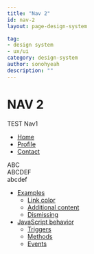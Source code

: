 ```yaml
---
title: "Nav 2"
id: nav-2
layout: page-design-system

tag:
- design system
- ux/ui
category: design-system
author: sonohyeah
description: ""
---
```



<div class="row">
	<div class="col-9">
		<h1> NAV 2 </h1>
		TEST Nav1 <br>
		<ul class="nav nav-tabs" id="myTab" role="tablist">
			<li class="nav-item">
				<a class="nav-link active" id="home-tab" data-toggle="tab" href="#home" role="tab" aria-controls="home" aria-selected="true">Home</a>
			</li>
			<li class="nav-item">
				<a class="nav-link" id="profile-tab" data-toggle="tab" href="#profile" role="tab" aria-controls="profile" aria-selected="false">Profile</a>
			</li>
			<li class="nav-item">
				<a class="nav-link" id="contact-tab" data-toggle="tab" href="#contact" role="tab" aria-controls="contact" aria-selected="false">Contact</a>
			</li>
		</ul>
		<div class="tab-content" id="myTabContent">
			<div class="tab-pane fade show active" id="home" role="tabpanel" aria-labelledby="home-tab">ABC</div>
			<div class="tab-pane fade" id="profile" role="tabpanel" aria-labelledby="profile-tab">ABCDEF</div>
			<div class="tab-pane fade" id="contact" role="tabpanel" aria-labelledby="contact-tab">abcdef</div>
		</div>
	</div>
	<!--  begin: Section nav -->
	<div class="d-none d-xl-block col-xl-2 bd-toc">
		<ul class="section-nav">
			<li class="toc-entry toc-h2"><a href="#examples">Examples</a>
				<ul>
					<li class="toc-entry toc-h3"><a href="#link-color">Link color</a></li>
					<li class="toc-entry toc-h3"><a href="#additional-content">Additional content</a></li>
					<li class="toc-entry toc-h3"><a href="#dismissing">Dismissing</a></li>
				</ul>
			</li>
			<li class="toc-entry toc-h2"><a href="#javascript-behavior">JavaScript behavior</a>
				<ul>
					<li class="toc-entry toc-h3"><a href="#triggers">Triggers</a></li>
					<li class="toc-entry toc-h3"><a href="#methods">Methods</a></li>
					<li class="toc-entry toc-h3"><a href="#events">Events</a></li>
				</ul>
			</li>
		</ul>
	</div>
	<!-- end: Section nav -->
</div>
